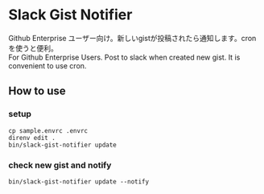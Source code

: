 # Slack Gist Notifier

Github Enterprise ユーザー向け。新しいgistが投稿されたら通知します。cronを使うと便利。  
For Github Enterprise Users. Post to slack when created new gist. It is convenient to use cron. 

## How to use

### setup

```
cp sample.envrc .envrc
direnv edit .
bin/slack-gist-notifier update
```

### check new gist and notify

```
bin/slack-gist-notifier update --notify
```
